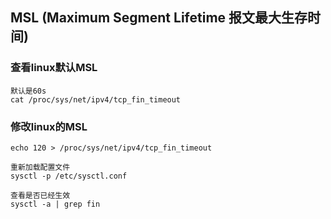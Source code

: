 ## MSL (Maximum Segment Lifetime 报文最大生存时间)

### 查看linux默认MSL
```
默认是60s
cat /proc/sys/net/ipv4/tcp_fin_timeout
```

### 修改linux的MSL
```
echo 120 > /proc/sys/net/ipv4/tcp_fin_timeout

重新加载配置文件
sysctl -p /etc/sysctl.conf

查看是否已经生效
sysctl -a | grep fin
```

